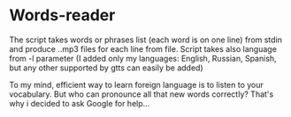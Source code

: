 # Words-reader

The script takes words or phrases list (each word is on one line) from stdin and produce ..mp3 files for each line from file.
Script takes also language from -l parameter (I added only my languages: English, Russian, Spanish, but any other supported by  gtts can easily be added)

To my mind, efficient way to learn foreign language is to listen to your vocabulary. But who can pronounce all that new words correctly? That's why i decided to ask Google for help...  
